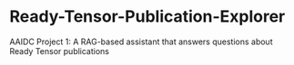 # Ready-Tensor-Publication-Explorer
AAIDC Project 1: A RAG-based assistant that answers questions about Ready Tensor publications

